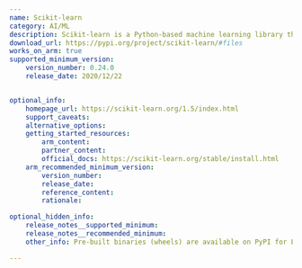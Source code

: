 ```yaml
---
name: Scikit-learn
category: AI/ML
description: Scikit-learn is a Python-based machine learning library that offers a comprehensive set of tools for building and training predictive models.
download_url: https://pypi.org/project/scikit-learn/#files
works_on_arm: true
supported_minimum_version:
    version_number: 0.24.0
    release_date: 2020/12/22


optional_info:
    homepage_url: https://scikit-learn.org/1.5/index.html
    support_caveats:
    alternative_options:
    getting_started_resources:
        arm_content:
        partner_content:
        official_docs: https://scikit-learn.org/stable/install.html
    arm_recommended_minimum_version:
        version_number:
        release_date:
        reference_content:
        rationale:

optional_hidden_info:
    release_notes__supported_minimum:
    release_notes__recommended_minimum: 
    other_info: Pre-built binaries (wheels) are available on PyPI for Linux/ARM64. Installation and Testing are done using "pip install scikit-learn".

---
```

